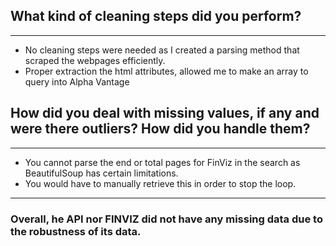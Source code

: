 ## What kind of cleaning steps did you perform?
___
* No cleaning steps were needed as I created a parsing method that scraped the webpages efficiently.
* Proper extraction the html attributes, allowed me to make an array to query into Alpha Vantage

## How did you deal with missing values, if any and were there outliers? How did you handle them?
___
* You cannot parse the end or total pages for FinViz in the search as BeautifulSoup has certain limitations.
* You would have to manually retrieve this in order to stop the loop.

___
### Overall, he API nor FINVIZ did not have any missing data due to the robustness of its data.
